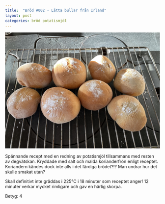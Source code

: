 ```yaml
---
title:  "Bröd #002 - Lätta bullar från Irland"
layout: post
categories: bröd potatismjöl
---
```


![Lätta bullar från Irland](images/002-latta-bullar-f-irland.jpeg)

Spännande recept med en redning av potatismjöl tillsammans med resten av degvätskan. Kryddade med salt och malda korianderfrön enligt receptet. Koriandern kändes dock inte alls i det färdiga brödet?!? Man undrar hur det skulle smakat utan?

Skall definitivt inte gräddas i 225°C i 18 minuter som receptet anger! 12 minuter verkar mycket rimligare och gav en härlig skorpa.

Betyg: 4